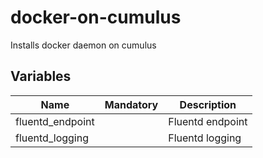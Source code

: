# docker-on-cumulus
Installs docker daemon on cumulus 

## Variables

| Name                            | Mandatory | Description                         |
| ------------------------------- | --------- | ----------------------------------- |
| fluentd_endpoint                |           | Fluentd endpoint                    |
| fluentd_logging                 |           | Fluentd logging                     |
